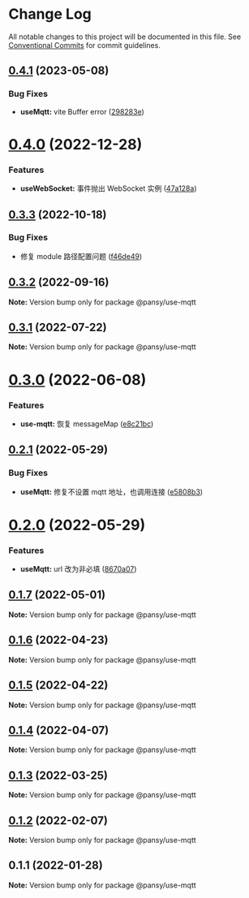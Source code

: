 # Change Log

All notable changes to this project will be documented in this file.
See [Conventional Commits](https://conventionalcommits.org) for commit guidelines.

## [0.4.1](https://github.com/pansyjs/react-hooks/compare/@pansy/use-mqtt@0.4.0...@pansy/use-mqtt@0.4.1) (2023-05-08)


### Bug Fixes

* **useMqtt:** vite Buffer error ([298283e](https://github.com/pansyjs/react-hooks/commit/298283e4516abda4784ad4eed3904b0ead7bc535))





# [0.4.0](https://github.com/pansyjs/react-hooks/compare/@pansy/use-mqtt@0.3.3...@pansy/use-mqtt@0.4.0) (2022-12-28)


### Features

* **useWebSocket:** 事件抛出 WebSocket 实例 ([47a128a](https://github.com/pansyjs/react-hooks/commit/47a128af648a5addfbaa53d10669eea38e3353d7))





## [0.3.3](https://github.com/pansyjs/react-hooks/compare/@pansy/use-mqtt@0.3.2...@pansy/use-mqtt@0.3.3) (2022-10-18)


### Bug Fixes

* 修复 module 路径配置问题 ([f46de49](https://github.com/pansyjs/react-hooks/commit/f46de4963847e688f530eaf9eeb21dca63670a9a))





## [0.3.2](https://github.com/pansyjs/react-hooks/compare/@pansy/use-mqtt@0.3.1...@pansy/use-mqtt@0.3.2) (2022-09-16)

**Note:** Version bump only for package @pansy/use-mqtt





## [0.3.1](https://github.com/pansyjs/react-hooks/compare/@pansy/use-mqtt@0.3.0...@pansy/use-mqtt@0.3.1) (2022-07-22)

**Note:** Version bump only for package @pansy/use-mqtt





# [0.3.0](https://github.com/pansyjs/react-hooks/compare/@pansy/use-mqtt@0.2.1...@pansy/use-mqtt@0.3.0) (2022-06-08)


### Features

* **use-mqtt:** 恢复 messageMap ([e8c21bc](https://github.com/pansyjs/react-hooks/commit/e8c21bca69fc3300cdea905034a597c510722a81))





## [0.2.1](https://github.com/pansyjs/react-hooks/compare/@pansy/use-mqtt@0.2.0...@pansy/use-mqtt@0.2.1) (2022-05-29)


### Bug Fixes

* **useMqtt:** 修复不设置 mqtt 地址，也调用连接 ([e5808b3](https://github.com/pansyjs/react-hooks/commit/e5808b3d67c032937b8ac1ffa00131da568090e2))





# [0.2.0](https://github.com/pansyjs/react-hooks/compare/@pansy/use-mqtt@0.1.7...@pansy/use-mqtt@0.2.0) (2022-05-29)


### Features

* **useMqtt:** url 改为非必填 ([8670a07](https://github.com/pansyjs/react-hooks/commit/8670a07750a708e530e2244672e14760ba6091c4))





## [0.1.7](https://github.com/pansyjs/react-hooks/compare/@pansy/use-mqtt@0.1.6...@pansy/use-mqtt@0.1.7) (2022-05-01)

**Note:** Version bump only for package @pansy/use-mqtt





## [0.1.6](https://github.com/pansyjs/react-hooks/compare/@pansy/use-mqtt@0.1.5...@pansy/use-mqtt@0.1.6) (2022-04-23)

**Note:** Version bump only for package @pansy/use-mqtt





## [0.1.5](https://github.com/pansyjs/react-hooks/compare/@pansy/use-mqtt@0.1.4...@pansy/use-mqtt@0.1.5) (2022-04-22)

**Note:** Version bump only for package @pansy/use-mqtt





## [0.1.4](https://github.com/pansyjs/react-hooks/compare/@pansy/use-mqtt@0.1.3...@pansy/use-mqtt@0.1.4) (2022-04-07)

**Note:** Version bump only for package @pansy/use-mqtt





## [0.1.3](https://github.com/pansyjs/react-hooks/compare/@pansy/use-mqtt@0.1.2...@pansy/use-mqtt@0.1.3) (2022-03-25)

**Note:** Version bump only for package @pansy/use-mqtt





## [0.1.2](https://github.com/pansyjs/react-hooks/compare/@pansy/use-mqtt@0.1.1...@pansy/use-mqtt@0.1.2) (2022-02-07)

**Note:** Version bump only for package @pansy/use-mqtt





## 0.1.1 (2022-01-28)

**Note:** Version bump only for package @pansy/use-mqtt
